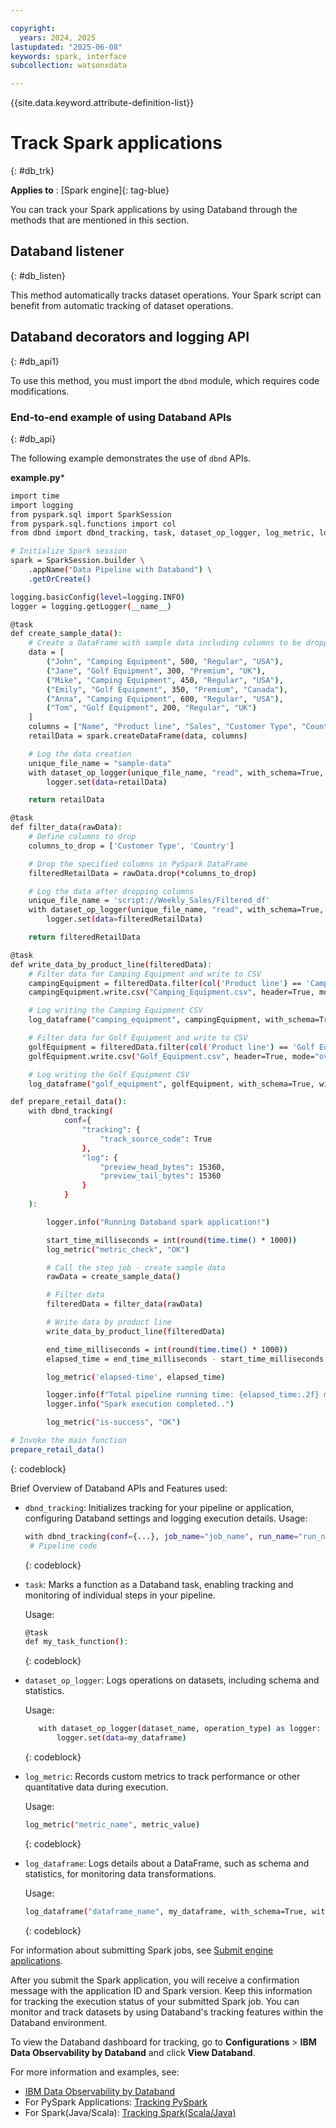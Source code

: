 ```yaml
---

copyright:
  years: 2024, 2025
lastupdated: "2025-06-08"
keywords: spark, interface
subcollection: watsonxdata

---
```


{{site.data.keyword.attribute-definition-list}}

# Track Spark applications
{: #db_trk}


**Applies to** : [Spark engine]{: tag-blue}


You can track your Spark applications by using Databand through the methods that are mentioned in this section.

## Databand listener
{: #db_listen}

This method automatically tracks dataset operations. Your Spark script can benefit from automatic tracking of dataset operations.

## Databand decorators and logging API
{: #db_api1}

To use this method, you must import the `dbnd` module, which requires code modifications.

### End-to-end example of using Databand APIs
{: #db_api}

The following example demonstrates the use of `dbnd` APIs.

**example.py***

```bash
import time
import logging
from pyspark.sql import SparkSession
from pyspark.sql.functions import col
from dbnd import dbnd_tracking, task, dataset_op_logger, log_metric, log_dataframe

# Initialize Spark session
spark = SparkSession.builder \
    .appName("Data Pipeline with Databand") \
    .getOrCreate()

logging.basicConfig(level=logging.INFO)
logger = logging.getLogger(__name__)

@task
def create_sample_data():
    # Create a DataFrame with sample data including columns to be dropped
    data = [
        ("John", "Camping Equipment", 500, "Regular", "USA"),
        ("Jane", "Golf Equipment", 300, "Premium", "UK"),
        ("Mike", "Camping Equipment", 450, "Regular", "USA"),
        ("Emily", "Golf Equipment", 350, "Premium", "Canada"),
        ("Anna", "Camping Equipment", 600, "Regular", "USA"),
        ("Tom", "Golf Equipment", 200, "Regular", "UK")
    ]
    columns = ["Name", "Product line", "Sales", "Customer Type", "Country"]
    retailData = spark.createDataFrame(data, columns)

    # Log the data creation
    unique_file_name = "sample-data"
    with dataset_op_logger(unique_file_name, "read", with_schema=True, with_preview=True, with_stats=True) as logger:
        logger.set(data=retailData)

    return retailData

@task
def filter_data(rawData):
    # Define columns to drop
    columns_to_drop = ['Customer Type', 'Country']

    # Drop the specified columns in PySpark DataFrame
    filteredRetailData = rawData.drop(*columns_to_drop)

    # Log the data after dropping columns
    unique_file_name = 'script://Weekly_Sales/Filtered_df'
    with dataset_op_logger(unique_file_name, "read", with_schema=True, with_preview=True) as logger:
        logger.set(data=filteredRetailData)

    return filteredRetailData

@task
def write_data_by_product_line(filteredData):
    # Filter data for Camping Equipment and write to CSV
    campingEquipment = filteredData.filter(col('Product line') == 'Camping Equipment')
    campingEquipment.write.csv("Camping_Equipment.csv", header=True, mode="overwrite")

    # Log writing the Camping Equipment CSV
    log_dataframe("camping_equipment", campingEquipment, with_schema=True, with_stats=True)

    # Filter data for Golf Equipment and write to CSV
    golfEquipment = filteredData.filter(col('Product line') == 'Golf Equipment')
    golfEquipment.write.csv("Golf_Equipment.csv", header=True, mode="overwrite")

    # Log writing the Golf Equipment CSV
    log_dataframe("golf_equipment", golfEquipment, with_schema=True, with_stats=True)

def prepare_retail_data():
    with dbnd_tracking(
            conf={
                "tracking": {
                    "track_source_code": True
                },
                "log": {
                    "preview_head_bytes": 15360,
                    "preview_tail_bytes": 15360
                }
            }
    ):

        logger.info("Running Databand spark application!")

        start_time_milliseconds = int(round(time.time() * 1000))
        log_metric("metric_check", "OK")

        # Call the step job - create sample data
        rawData = create_sample_data()

        # Filter data
        filteredData = filter_data(rawData)

        # Write data by product line
        write_data_by_product_line(filteredData)

        end_time_milliseconds = int(round(time.time() * 1000))
        elapsed_time = end_time_milliseconds - start_time_milliseconds

        log_metric('elapsed-time', elapsed_time)

        logger.info(f"Total pipeline running time: {elapsed_time:.2f} milliseconds")
        logger.info("Spark execution completed..")

        log_metric("is-success", "OK")

# Invoke the main function
prepare_retail_data()
```
{: codeblock}

Brief Overview of Databand APIs and Features used:

- `dbnd_tracking`: Initializes tracking for your pipeline or application, configuring Databand settings and logging execution details.
   Usage:

   ```bash
   with dbnd_tracking(conf={...}, job_name="job_name", run_name="run_name"):
    # Pipeline code
   ```
   {: codeblock}

- `task`: Marks a function as a Databand task, enabling tracking and monitoring of individual steps in your pipeline.

   Usage:

   ```bash
   @task
   def my_task_function():
   ```
   {: codeblock}

- `dataset_op_logger`: Logs operations on datasets, including schema and statistics.

   Usage:

   ```bash
      with dataset_op_logger(dataset_name, operation_type) as logger:
          logger.set(data=my_dataframe)
   ```
   {: codeblock}

- `log_metric`: Records custom metrics to track performance or other quantitative data during execution.

   Usage:

   ```bash
   log_metric("metric_name", metric_value)
   ```
   {: codeblock}

- `log_dataframe`: Logs details about a DataFrame, such as schema and statistics, for monitoring data transformations.

   Usage:

   ```bash
   log_dataframe("dataframe_name", my_dataframe, with_schema=True, with_stats=True)
   ```
   {: codeblock}

For information about submitting Spark jobs, see [Submit engine applications](https://cloud.ibm.com/apidocs/watsonxdata#create-spark-engine-application).

After you submit the Spark application, you will receive a confirmation message with the application ID and Spark version. Keep this information for tracking the execution status of your submitted Spark job. You can monitor and track datasets by using Databand's tracking features within the Databand environment.

To view the Databand dashboard for tracking, go to **Configurations** > **IBM Data Observability by Databand** and click **View Databand**.

For more information and examples, see:

- [IBM Data Observability by Databand](https://www.ibm.com/docs/en/dobd?topic=getting-started)
- For PySpark Applications: [Tracking PySpark](https://www.ibm.com/docs/en/dobd?topic=applications-tracking-pyspark)
- For Spark(Java/Scala): [Tracking Spark(Scala/Java)](https://www.ibm.com/docs/en/dobd?topic=applications-tracking-spark-scalajava)
